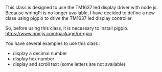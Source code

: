 This class is designed to use the TM1637 led display driver with node js.
Because wiringPi is no longer available, I have decided to define a new class using pigpio to drive the TM1637 led display controller.

So, before using this class, it is necessary to install pigpio.
https://www.npmjs.com/package/pi-gpio

You have several examples to use this class :
- display a decimal number 
- display hex number
- display and scroll text (some letters are not available)

